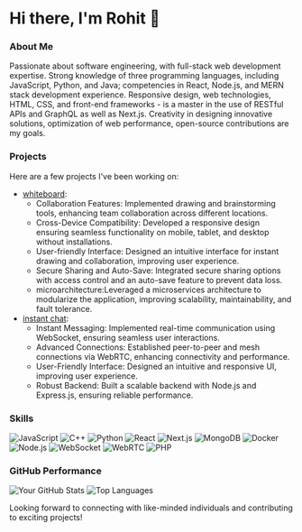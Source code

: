 # Hi there, I'm Rohit 👋

### About Me
Passionate about software engineering, with full-stack web development expertise. Strong knowledge of three programming languages, including JavaScript, Python, and Java; competencies in React, Node.js, and MERN stack development experience. Responsive design, web technologies, HTML, CSS, and front-end frameworks - is a master in the use of RESTful APIs and GraphQL as well as Next.js. Creativity in designing innovative solutions, optimization of web performance, open-source contributions are my goals.

### Projects
Here are a few projects I've been working on:
- [whiteboard](https://instant-chat-ay6x.onrender.com/): 
  * Collaboration Features: Implemented drawing and brainstorming
  tools, enhancing team collaboration across different locations.
  * Cross-Device Compatibility: Developed a responsive design
  ensuring seamless functionality on mobile, tablet, and desktop
  without installations.
  * User-friendly Interface: Designed an intuitive interface for instant
  drawing and collaboration, improving user experience.
  * Secure Sharing and Auto-Save: Integrated secure sharing options
  with access control and an auto-save feature to prevent data loss.
  * microarchitecture:Leveraged a microservices architecture to
  modularize the application, improving scalability, maintainability, and
  fault tolerance.
- [instant chat](https://white-board-d5cn.onrender.com/): 
    * Instant Messaging: Implemented real-time communication using
    WebSocket, ensuring seamless user interactions.
    * Advanced Connections: Established peer-to-peer and mesh
    connections via WebRTC, enhancing connectivity and performance.
    * User-Friendly Interface: Designed an intuitive and responsive UI,
    improving user experience.
    * Robust Backend: Built a scalable backend with Node.js and
    Express.js, ensuring reliable performance.


### Skills
<p align="left">
    <img src="https://img.shields.io/badge/JavaScript-F7DF1E?logo=javascript&logoColor=black&style=for-the-badge" alt="JavaScript" />
    <img src="https://img.shields.io/badge/C++-00599C?logo=c%2B%2B&logoColor=white&style=for-the-badge" alt="C++" />
    <img src="https://img.shields.io/badge/Python-3776AB?logo=python&logoColor=white&style=for-the-badge" alt="Python" />
    <img src="https://img.shields.io/badge/React-20232A?logo=react&logoColor=61DAFB&style=for-the-badge" alt="React" />
    <img src="https://img.shields.io/badge/Next.js-000000?logo=nextdotjs&logoColor=white&style=for-the-badge" alt="Next.js" />
    <img src="https://img.shields.io/badge/MongoDB-47A248?logo=mongodb&logoColor=white&style=for-the-badge" alt="MongoDB" />
    <img src="https://img.shields.io/badge/Docker-2496ED?logo=docker&logoColor=white&style=for-the-badge" alt="Docker" />
    <img src="https://img.shields.io/badge/Node.js-339933?logo=nodedotjs&logoColor=white&style=for-the-badge" alt="Node.js" />
    <img src="https://img.shields.io/badge/WebSocket-000000?logo=websocket&logoColor=white&style=for-the-badge" alt="WebSocket" />
    <img src="https://img.shields.io/badge/WebRTC-333333?logo=webrtc&logoColor=white&style=for-the-badge" alt="WebRTC" />
    <img src="https://img.shields.io/badge/PHP-777BB4?logo=php&logoColor=white&style=for-the-badge" alt="PHP" />
</p>


### GitHub Performance
![Your GitHub Stats](https://github-readme-stats.vercel.app/api?username=some-coder-whowantstocode&show_icons=true&theme=radical)
![Top Languages](https://github-readme-stats.vercel.app/api/top-langs/?username=some-coder-whowantstocode&layout=compact&theme=radical)


Looking forward to connecting with like-minded individuals and contributing to exciting projects!

